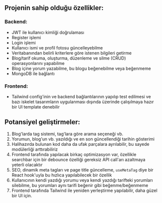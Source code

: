 ## Projenin sahip olduğu özellikler:

### Backend:

- JWT ile kullanıcı kimliği doğrulaması
- Register işlemi
- Login işlemi
- Kullanıcı ismi ve profil fotosu güncelleyebilme
- Veritabanından belirli kriterlere göre istenen bilgileri getirme
- Blog/tarif okuma, oluşturma, düzenleme ve silme (CRUD) operasyonlarını yapabilme
- Blog içine yorum yazabilme, bu blogu beğenebilme veya beğenmeme
- MongoDB ile bağlantı

### Frontend:

- Tailwind config'inin ve backend bağlantılarının yapılıp test edilmesi ve bazı iskelet tasarımların uygulanması dışında üzerinde çalışılmaya hazır bir UI template denebilir

## Potansiyel geliştirmeler:

1. Blog'larda tag sistemi, tag'lara göre arama seçeneği vb.
2. Yorumun, blog'un vb. yazıldığı ve en son güncellendiği tarihin gösterimi
3. Halihazırda bulunan kod daha da ufak parçalara ayrılabilir, bu sayede modülerliği arttırabiliriz
4. Frontend tarafında yapılacak birkaç optimizasyon var, özellikle searchbar için bir debounce özelliği gereksiz API call'arı azaltmaya yeterli olacaktır
5. SEO, dinamik meta tagları ve page title güncelleme, `useMetaTag` diye bir React hook'uyla bu hızlıca yapılabilecek bir özellik
6. Kullanıcının kendi yazdığı yorumu veya kendi yazdığı tarifteki yorumları silebilme, bu yorumları aynı tarifi beğenir gibi beğenme/beğenmeme
7. Frontend tarafında Tailwind ile yeniden yerleştirme yapılabilir, daha güzel bir UI için.
